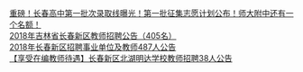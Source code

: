   
[重磅！长春高中第一批次录取线曝光！第一批征集志愿计划公布！师大附中还有一个名额！](http://www.dianyue.me/archives/165/egmc0ov87nvpe8kw/)  
[2018年吉林省长春新区教师招聘公告（405名）](http://www.dianyue.me/archives/196/lgub2f7azlob8wlu/)  
[2018年长春新区招聘事业单位及教师487人公告](http://www.dianyue.me/archives/784/u6tcrdcmmkt1rt4t/)  
[【享受在编教师待遇】长春新区北湖明达学校教师招聘38人公告](http://www.dianyue.me/archives/569/qqp79gxyacvpf6zh/)